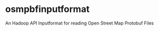 osmpbfinputformat
=================

An Hadoop API Inputformat for reading Open Street Map Protobuf Files
